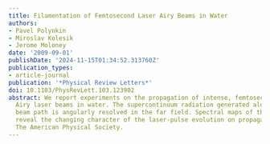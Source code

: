 ```yaml
---
title: Filamentation of Femtosecond Laser Airy Beams in Water
authors:
- Pavel Polynkin
- Miroslav Kolesik
- Jerome Moloney
date: '2009-09-01'
publishDate: '2024-11-15T01:34:52.313760Z'
publication_types:
- article-journal
publication: '*Physical Review Letters*'
doi: 10.1103/PhysRevLett.103.123902
abstract: We report experiments on the propagation of intense, femtosecond, self-bending
  Airy laser beams in water. The supercontinuum radiation generated along the curved
  beam path is angularly resolved in the far field. Spectral maps of this radiation
  reveal the changing character of the laser-pulse evolution on propagation. © 2009
  The American Physical Society.
---
```

